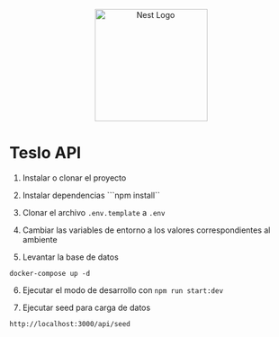 <p align="center">
  <a href="http://nestjs.com/" target="blank"><img src="https://nestjs.com/img/logo-small.svg" width="200" alt="Nest Logo" /></a>
</p>

# Teslo API

1. Instalar o clonar el proyecto

2. Instalar dependencias ```npm install``

3. Clonar el archivo ```.env.template``` a ```.env```

4. Cambiar las variables de entorno a los valores correspondientes al ambiente

5. Levantar la base de datos
```
docker-compose up -d
```

6. Ejecutar el modo de desarrollo con  ```npm run start:dev```

7. Ejecutar seed para carga de datos 
```
http://localhost:3000/api/seed
```
